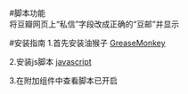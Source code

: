 #脚本功能  
将豆瓣网页上“私信”字段改成正确的“豆邮”并显示


#安装指南
1.首先安装油猴子  [GreaseMonkey](https://greasyfork.org/scripts/9961-douyou/code/douyou.user.js)

2.安装js脚本    [javascript](https://greasyfork.org/zh-CN/scripts/9961-douyou)   

3.在附加组件中查看脚本已开启
